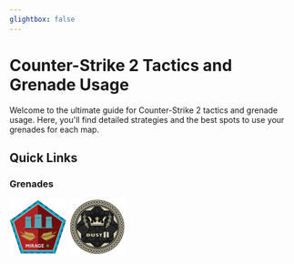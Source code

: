 ```yaml
---
glightbox: false
---
```

# Counter-Strike 2 Tactics and Grenade Usage

Welcome to the ultimate guide for Counter-Strike 2 tactics and grenade usage. Here, you'll find detailed strategies and the best spots to use your grenades for each map.

## Quick Links

### Grenades

[![Mirage Logo](./assets/img/mirage_logo_100x100.png)](./nades/mirage_nades.md) [![Dust II Logo](./assets/img/dust2_logo_100x100.png)](./nades/mirage_nades.md)

